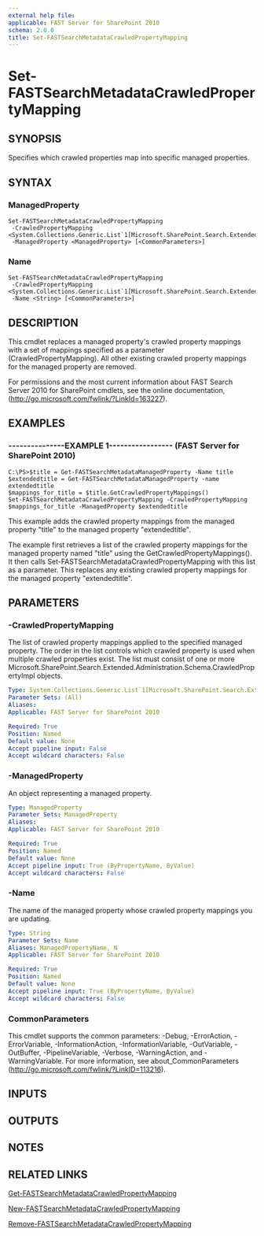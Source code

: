 ```yaml
---
external help file: 
applicable: FAST Server for SharePoint 2010
schema: 2.0.0
title: Set-FASTSearchMetadataCrawledPropertyMapping
---
```


# Set-FASTSearchMetadataCrawledPropertyMapping

## SYNOPSIS
Specifies which crawled properties map into specific managed properties.

## SYNTAX

### ManagedProperty
```
Set-FASTSearchMetadataCrawledPropertyMapping
 -CrawledPropertyMapping <System.Collections.Generic.List`1[Microsoft.SharePoint.Search.Extended.Administration.Schema.CrawledProperty]>
 -ManagedProperty <ManagedProperty> [<CommonParameters>]
```

### Name
```
Set-FASTSearchMetadataCrawledPropertyMapping
 -CrawledPropertyMapping <System.Collections.Generic.List`1[Microsoft.SharePoint.Search.Extended.Administration.Schema.CrawledProperty]>
 -Name <String> [<CommonParameters>]
```

## DESCRIPTION
This cmdlet replaces a managed property's crawled property mappings with a set of mappings specified as a parameter (CrawledPropertyMapping).
All other existing crawled property mappings for the managed property are removed.

For permissions and the most current information about FAST Search Server 2010 for SharePoint cmdlets, see the online documentation, (http://go.microsoft.com/fwlink/?LinkId=163227).

## EXAMPLES

### ---------------EXAMPLE 1----------------- (FAST Server for SharePoint 2010)
```
C:\PS>$title = Get-FASTSearchMetadataManagedProperty -Name title
$extendedtitle = Get-FASTSearchMetadataManagedProperty -name extendedtitle
$mappings_for_title = $title.GetCrawledPropertyMappings()
Set-FASTSearchMetadataCrawledPropertyMapping -CrawledPropertyMapping $mappings_for_title -ManagedProperty $extendedtitle
```

This example adds the crawled property mappings from the managed property "title" to the managed property "extendedtitle".

The example first retrieves a list of the crawled property mappings for the managed property named "title" using the GetCrawledPropertyMappings().
It then calls Set-FASTSearchMetadataCrawledPropertyMapping with this list as a parameter.
This replaces any existing crawled property mappings for the managed property "extendedtitle".

## PARAMETERS

### -CrawledPropertyMapping
The list of crawled property mappings applied to the specified managed property.
The order in the list controls which crawled property is used when multiple crawled properties exist.
The list must consist of one or more Microsoft.SharePoint.Search.Extended.Administration.Schema.CrawledPropertyImpl objects.

```yaml
Type: System.Collections.Generic.List`1[Microsoft.SharePoint.Search.Extended.Administration.Schema.CrawledProperty]
Parameter Sets: (All)
Aliases: 
Applicable: FAST Server for SharePoint 2010

Required: True
Position: Named
Default value: None
Accept pipeline input: False
Accept wildcard characters: False
```

### -ManagedProperty
An object representing a managed property.

```yaml
Type: ManagedProperty
Parameter Sets: ManagedProperty
Aliases: 
Applicable: FAST Server for SharePoint 2010

Required: True
Position: Named
Default value: None
Accept pipeline input: True (ByPropertyName, ByValue)
Accept wildcard characters: False
```

### -Name
The name of the managed property whose crawled property mappings you are updating.

```yaml
Type: String
Parameter Sets: Name
Aliases: ManagedPropertyName, N
Applicable: FAST Server for SharePoint 2010

Required: True
Position: Named
Default value: None
Accept pipeline input: True (ByPropertyName, ByValue)
Accept wildcard characters: False
```

### CommonParameters
This cmdlet supports the common parameters: -Debug, -ErrorAction, -ErrorVariable, -InformationAction, -InformationVariable, -OutVariable, -OutBuffer, -PipelineVariable, -Verbose, -WarningAction, and -WarningVariable. For more information, see about_CommonParameters (http://go.microsoft.com/fwlink/?LinkID=113216).

## INPUTS

## OUTPUTS

## NOTES

## RELATED LINKS

[Get-FASTSearchMetadataCrawledPropertyMapping]()

[New-FASTSearchMetadataCrawledPropertyMapping]()

[Remove-FASTSearchMetadataCrawledPropertyMapping]()

